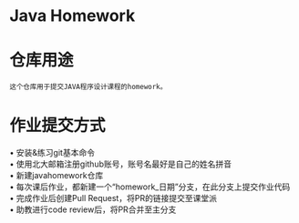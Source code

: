 Java Homework
==================================
# 仓库用途

    这个仓库用于提交JAVA程序设计课程的homework。
    
# 作业提交方式

• 安装&练习git基本命令     
• 使用北大邮箱注册github账号，账号名最好是自己的姓名拼音   
• 新建javahomework仓库   
• 每次课后作业，都新建一个“homework_日期”分支，在此分支上提交作业代码    
• 完成作业后创建Pull Request，将PR的链接提交至课堂派   
• 助教进行code review后，将PR合并至主分支   
